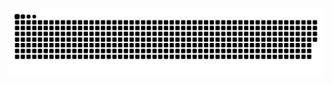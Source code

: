 ![](https://raw.githubusercontent.com/Seba0855/Seba0855/output/github-contribution-grid-snake-dark.svg)
